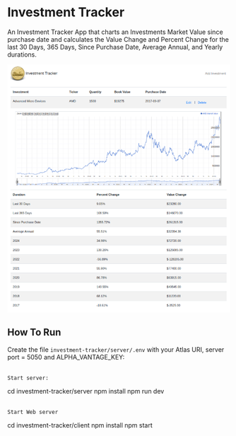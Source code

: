 # Investment Tracker

An Investment Tracker App that charts an Investments Market Value since purchase date and calculates the Value Change and Percent Change for the last 30 Days, 365 Days, Since Purchase Date, Average Annual, and Yearly durations.

!["Investment Tracker"](/screenshots/investment-tracker.png)


## How To Run
Create the file `investment-tracker/server/.env` with your Atlas URI, server port = 5050 and ALPHA_VANTAGE_KEY:
```

Start server:
```
cd investment-tracker/server
npm install
npm run dev
```

Start Web server
```
cd investment-tracker/client
npm install
npm start
```
